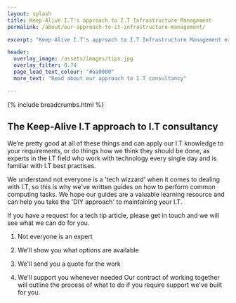 ```yaml
---
layout: splash
title: Keep-Alive I.T's approach to I.T Infrastructure Management
permalink: /about/our-approach-to-it-infrastructure-management/

excerpt: "Keep-Alive I.T's approach to I.T Infrastructure Management explained."

header:
  overlay_image: /assets/images/tips.jpg
  overlay_filter: 0.74
  page_lead_text_colour: "#aa0000"
  more_text: "Read about our approach to I.T consultancy"

---
```


{% include breadcrumbs.html %}

<h2>The Keep-Alive I.T approach to I.T consultancy</h2>

We’re pretty good at all of these things and can apply our I.T knowledge to your requirements, or do things how we think they should be done, as experts in the I.T field who work with technology every single day and is familiar with I.T best practises.

<p>We understand not everyone is a 'tech wizzard' when it comes to dealing with I.T, so this is why we've written guides on how to perform common computing tasks. We hope our guides are a valuable learning resource and can help you take the 'DIY approach' to maintaining your I.T.</p>
<p>If you have a request for a tech tip article, please get in touch and we will see what we can do for you.</p>

1. Not everyone is an expert

2. We'll show you what options are available

3. We'll send you a quote for the work

4. We'll support you whenever needed
Our contract of working together will outline the process of what to do if you require support we've built for you.